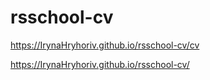 # rsschool-cv

https://IrynaHryhoriv.github.io/rsschool-cv/cv


https://IrynaHryhoriv.github.io/rsschool-cv/

